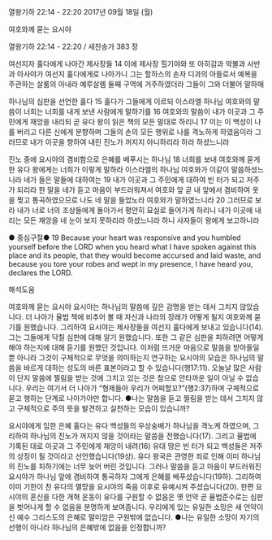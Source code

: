 열왕기하 22:14 - 22:20 
2017년 09월 18일 (월)

여호와께 묻는 요시야



열왕기하 22:14 - 22:20 / 새찬송가 383 장

여선지자 훌다에게 나아간 제사장들
14 이에 제사장 힐기야와 또 아히감과 악볼과 사반과 아사야가 여선지 훌다에게로
나아가니 그는 할하스의 손자 디과의 아들로서 예복을 주관하는 살룸의 아내라 예루살렘 둘째 구역에 거주하였더라 그들이 그와 더불어 말하매 

하나님의 심판을 선언한 훌다
15 훌다가 그들에게 이르되 이스라엘 하나님 여호와의 말씀이 너희는 너희를 내게
보낸 사람에게 말하기를 16 여호와의 말씀이 내가 이곳과 그 주민에게 재앙을 내리되 곧 유다 왕이 읽은 책의 모든 말대로 하리니 17 이는 이 백성이 나를 버리고 다른 신에게 분향하며 그들의 손의 모든 행위로 나를 격노하게 하였음이라 그러므로 내가 이곳을 향하여 내린 진노가 꺼지지 아니하리라 하라 하셨느니라

진노 중에 요시야의 겸비함으로 은혜를 베푸시는 하나님
18 너희를 보내 여호와께 묻게 한 유다 왕에게는 너희가 이렇게 말하라 이스라엘의
하나님 여호와가 이같이 말씀하셨느니라 네가 들은 말들에 대하여는 19 내가 이곳과 그 주민에게 대하여 빈 터가 되고 저주가 되리라 한 말을 네가 듣고 마음이 부드러워져서 여호와 앞 곧 내 앞에서 겸비하여 옷을 찢고 통곡하였으므로 나도 네 말을 들었노라 여호와가 말하였느니라 20 그러므로 보라 내가 너로 너의 조상들에게 돌아가서 평안히 묘실로 들어가게 하리니 내가 이곳에 내리는 모든 재앙을 네 눈이 보지 못하리라 하셨느니라 하니 사자들이 왕에게 보고하니라

● 중심구절● 19 Because your heart was responsive and you humbled yourself before the LORD when you heard what I have spoken against this place and its people, that they would become accursed and laid waste, and because you tore your robes and wept in my presence, I have heard you, declares the LORD.

해석도움





여호와께 묻는 요시야
요시야는 하나님의 말씀에 깊은 감명을 받는 데서 그치지 않았습니다. 더 나아가 율법 책에 비추어 볼 때 자신과 나라의 장래가 어떻게 될지 여호와께 묻기를 원했습니다. 그리하여 요시야는 제사장들을 여선지 훌다에게 보내고 있습니다(14). 그는 그들에게 닥칠 심판에 대해 알기 원했습니다. 또한 그 같은 심판을 피하려면 어떻게 해야 하는지에 대해 듣기를 원했던 것입니다. 이처럼 뜨거운 마음으로 말씀을 받아들일 뿐 아니라 그것이 구체적으로 무엇을 의미하는지 연구하는 요시야의 모습은 하나님의 말씀을 바르게 대하는 성도의 바른 표본이라고 할 수 있습니다(행17:11). 오늘날 많은 사람이 단지 말씀에 찔림을 받는 것에 그치고 있는 것은 참으로 안타까운 일이 아닐 수 없습니다. 우리는 여기서 더 나아가 “형제들아 우리가 어찌할꼬?”(행2:37)하며 구체적으로 묻고 행하는 단계로 나아가야만 합니다.
●나는 말씀을 듣고 찔림을 받는 데서 그치지 않고 구체적으로 주의 뜻을 발견하고 실천하는 모습이 있습니까?

요시야에게 임한 은혜
훌다는 유다 백성들의 우상숭배가 하나님을 격노케 하였으며, 그리하여 하나님의 진노가 꺼지지 않을 것이라는 말씀을 전했습니다(17). 그리고 율법에 기록된 대로 이곳과 그 주민에게 재앙이 내려(16) 유대 땅은 빈 터가 되고 백성들은 저주의 상징이 될 것이라고 선언했습니다(19상). 유다 왕국은 관영한 죄로 인해 이미 하나님의 진노를 피하기에는 너무 늦어 버린 것입니다. 그러나 말씀을 듣고 마음이 부드러워진 요시야가 하나님 앞에 겸비하여 통곡하자 그에게 은혜를 베푸셨습니다(19하). 그리하여 이미 기한이 찬 유다의 멸망을 요시야의 죽음 이후로 유예시켜 주셨습니다(20). 한편 요시야의 혼신을 다한 개혁 운동이 유다를 구원할 수 없음은 옛 언약 곧 율법준수로는 심판을 벗어나게 할 수 없음을 분명하게 보여줍니다. 우리에게 있는 유일한 소망은 새 언약이신 예수 그리스도의 은혜로 말미암은 구원밖에 없습니다.
●나는 유일한 소망이 자기의 선행이 아니라 하나님의 은혜밖에 없음을 인정합니까?